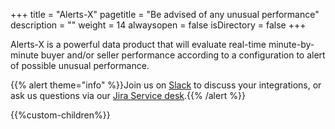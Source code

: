 +++
title = "Alerts-X"
pagetitle = "Be advised of any unusual performance"
description = ""
weight = 14
alwaysopen = false
isDirectory = false
+++

Alerts-X is a powerful data product that will evaluate real-time minute-by-minute buyer and/or seller performance according to a configuration to alert of possible unusual performance.

{{% alert theme="info" %}}Join us on [Slack](https://slack.travelgatex.com/) to discuss your integrations, or ask us questions via our [Jira Service desk](https://xmltravelgate.atlassian.net/servicedesk/customer/portal/7).{{% /alert %}}


{{%custom-children%}}
